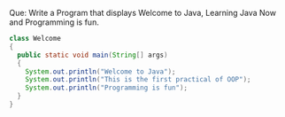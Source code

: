 Que: Write a Program that displays Welcome to Java, Learning Java Now and Programming is fun.

``` java
class Welcome 
{
  public static void main(String[] args) 
  {
    System.out.println("Welcome to Java");
    System.out.println("This is the first practical of OOP");
    System.out.println("Programming is fun");
  }
}
```
